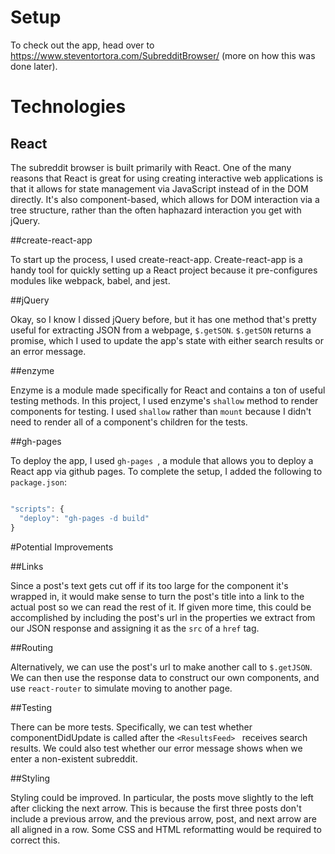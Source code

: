 # Setup

To check out the app, head over to https://www.steventortora.com/SubredditBrowser/ (more on how this was done later).

# Technologies

## React

The subreddit browser is built primarily with React. One of the many reasons that React is great for using creating interactive web applications is that it allows for state management via JavaScript instead of in the DOM directly. It's also component-based, which allows for DOM interaction via a tree structure, rather than the often haphazard interaction you get with jQuery.

##create-react-app

To start up the process, I used create-react-app. Create-react-app is a handy tool for quickly setting up a React project because it pre-configures modules like webpack, babel, and jest.

##jQuery

Okay, so I know I dissed jQuery before, but it has one method that's pretty useful for extracting JSON from a webpage, `$.getSON`. `$.getSON` returns a promise, which I used to update the app's state with either search results or an error message.

##enzyme

Enzyme is a module made specifically for React and contains a ton of useful testing methods. In this project, I used enzyme's `shallow` method to render components for testing. I used `shallow` rather than `mount` because I didn't need to render all of a component's children for the tests.

##gh-pages

To deploy the app, I used `gh-pages `, a module that allows you to deploy a React app via github pages. To complete the setup, I added the following to `package.json`:

``` javascript

"scripts": {
  "deploy": "gh-pages -d build"
}

```

#Potential Improvements

##Links

Since a post's text gets cut off if its too large for the component it's wrapped in, it would make sense to turn the post's title into a link to the actual post so we can read the rest of it. If given more time, this could be accomplished by including the post's url in the properties we extract from our JSON response and assigning it as the `src` of a `href` tag.  

##Routing

Alternatively, we can use the post's url to make another call to `$.getJSON`. We can then use the response data to construct our own components, and use `react-router` to simulate moving to another page.  

##Testing

There can be more tests. Specifically, we can test whether componentDidUpdate is called after the `<ResultsFeed> ` receives search results. We could also test whether our error message shows when we enter a non-existent subreddit.  

##Styling

Styling could be improved. In particular, the posts move slightly to the left after clicking the next arrow. This is because the first three posts don't include a previous arrow, and the previous arrow, post, and next arrow are all aligned in a row. Some CSS and HTML reformatting would be required to correct this.
